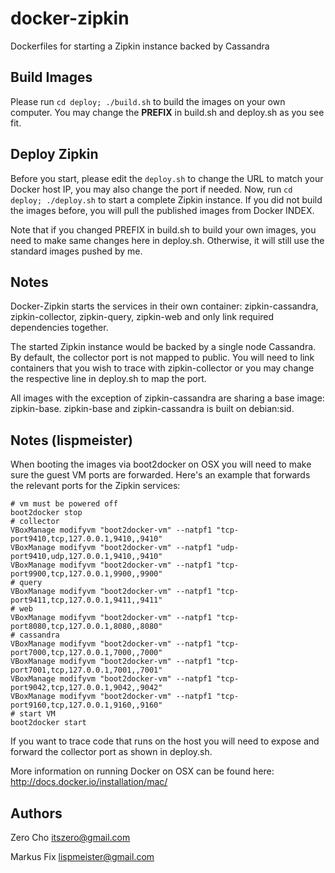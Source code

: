 # docker-zipkin

Dockerfiles for starting a Zipkin instance backed by Cassandra

## Build Images

Please run `cd deploy; ./build.sh` to build the images on your own computer.
You may change the **PREFIX** in build.sh and deploy.sh as you see fit.

## Deploy Zipkin

Before you start, please edit the `deploy.sh` to change the URL to match your
Docker host IP, you may also change the port if needed. Now, run `cd deploy;
./deploy.sh` to start a complete Zipkin instance. If you did not build the
images before, you will pull the published images from Docker INDEX.

Note that if you changed PREFIX in build.sh to build your own images, you need
to make same changes here in deploy.sh. Otherwise, it will still use the
standard images pushed by me.

## Notes

Docker-Zipkin starts the services in their own container: zipkin-cassandra,
zipkin-collector, zipkin-query, zipkin-web and only link required dependencies
together.

The started Zipkin instance would be backed by a single node Cassandra. By
default, the collector port is not mapped to public. You will need to link
containers that you wish to trace with zipkin-collector or you may change the
respective line in deploy.sh to map the port.

All images with the exception of zipkin-cassandra are sharing a base image:
zipkin-base. zipkin-base and zipkin-cassandra is built on debian:sid.

## Notes (lispmeister)

When booting the images via boot2docker on OSX you will need to make
sure the guest VM ports are forwarded. Here's an example that forwards
the relevant ports for the Zipkin services:

    # vm must be powered off 
    boot2docker stop
    # collector
    VBoxManage modifyvm "boot2docker-vm" --natpf1 "tcp-port9410,tcp,127.0.0.1,9410,,9410"
    VBoxManage modifyvm "boot2docker-vm" --natpf1 "udp-port9410,udp,127.0.0.1,9410,,9410"
    VBoxManage modifyvm "boot2docker-vm" --natpf1 "tcp-port9900,tcp,127.0.0.1,9900,,9900"
    # query
    VBoxManage modifyvm "boot2docker-vm" --natpf1 "tcp-port9411,tcp,127.0.0.1,9411,,9411"
    # web
    VBoxManage modifyvm "boot2docker-vm" --natpf1 "tcp-port8080,tcp,127.0.0.1,8080,,8080"
    # cassandra
    VBoxManage modifyvm "boot2docker-vm" --natpf1 "tcp-port7000,tcp,127.0.0.1,7000,,7000"
    VBoxManage modifyvm "boot2docker-vm" --natpf1 "tcp-port7001,tcp,127.0.0.1,7001,,7001"
    VBoxManage modifyvm "boot2docker-vm" --natpf1 "tcp-port9042,tcp,127.0.0.1,9042,,9042"
    VBoxManage modifyvm "boot2docker-vm" --natpf1 "tcp-port9160,tcp,127.0.0.1,9160,,9160"
    # start VM
    boot2docker start

If you want to trace code that runs on the host you will need to
expose and forward the collector port as shown in deploy.sh.

More information on running Docker on OSX can be found here:
<http://docs.docker.io/installation/mac/>


## Authors

Zero Cho <itszero@gmail.com>

Markus Fix <lispmeister@gmail.com>
